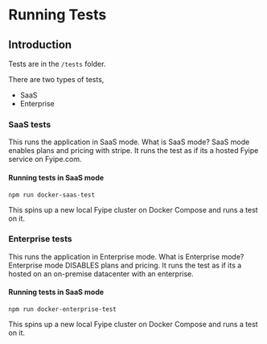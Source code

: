 # Running Tests

## Introduction

Tests are in the `/tests` folder.

There are two types of tests,

-   SaaS
-   Enterprise

### SaaS tests

This runs the application in SaaS mode. What is SaaS mode? SaaS mode enables plans and pricing with stripe. It runs the test as if its a hosted Fyipe service on Fyipe.com.

#### Running tests in SaaS mode

```
npm run docker-saas-test
```

This spins up a new local Fyipe cluster on Docker Compose and runs a test on it.

### Enterprise tests

This runs the application in Enterprise mode. What is Enterprise mode? Enterprise mode DISABLES plans and pricing. It runs the test as if its a hosted on an on-premise datacenter with an enterprise.

#### Running tests in SaaS mode

```
npm run docker-enterprise-test
```

This spins up a new local Fyipe cluster on Docker Compose and runs a test on it.
